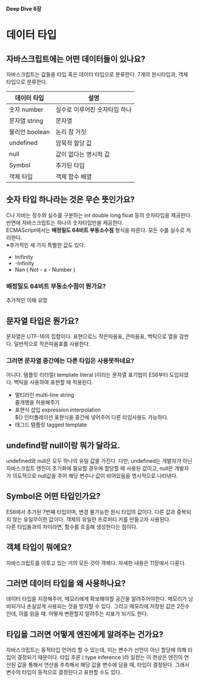 __Deep Dive 6장__

# 데이터 타입

## 자바스크립트에는 어떤 데이터들이 있나요?
자바스크립트는 값들을 타입 혹은 데이터 타입으로 분류한다. 7개의 원시타입과, 객체 타입으로 분류한다. 

|데이터 타입|설명|
|---|---|
|숫자 number| 실수로 이루어진 숫자타입 하나|
|문자열 string| 문자열|
|불리언 boolean| 논리 참 거짓
|undefined| 암묵적 할당 값|
|null|값이 없다는 명시적 값|
|Symbol|추가된 타입|
|객체 타입|객체 함수 배열|

## 숫자 타입 하나라는 것은 무슨 뜻인가요?
C나 자바는 정수와 실수를 구분하는 int double long float 등의 숫자타입을 제공한다. 반면에 자바스크립트는 하나의 숫자타입만을 제공한다.   
ECMAScript에서는 __배정밀도 64비트 부동소수점__ 형식을 따른다. 모든 수를 실수로 처리한다.  
※추가적인 세 가지 특별한 값도 있다.

 - Inifinity
 - -Infinity
 - Nan ( Not - a - Number )

### 배정밀도 64비트 부동소수점이 뭔가요?
추가적인 이해 요망

## 문자열 타입은 뭔가요?
문자열은 UTF-16의 집합이다. 표현으로느 작은따옴표, 큰따옴표, 백틱으로 열을 감싼다. 일반적으로 작은따옴표를 사용한다. 

### 그러면 문자열 중간에는 다른 타입은 사용못하네요?
아니다. 템플릿 리터럴( template literal )이라는 문자열 표기법이 ES6부터 도입되었다. 백틱을 사용하여 표현할 때 적용된다.

- 멀티라인 multi-line string  
    줄개행을 허용해주기
- 표현식 삽입 expression interpolation  
    ${} 인터폴레이션 표현식을 중간에 넣어주어 다른 타입사용도 가능하다.
- 태그드 템플릿 tagged template

## undefind랑 null이랑 뭐가 달라요.
undefined와 null은 모두 하나의 유일 값을 가진다. 다만, undefined는 개발자가 아닌 자바스크립트 엔진이 초기화에 필요할 경우에 할당할 때 사용된 값이고, null은 개발자가 의도적으로 null값을 주어 해당 변수나 값이 비어있음을 명시적으로 나타낸다.

## Symbol은 어떤 타입인가요?
ES6에서 추가된 7번째 타입이며, 변경 불가능한 원시 타입의 값이다. 다른 값과 중복되지 않는 유일무이한 값이다. 객체의 유일한 프로퍼티 키를 만들고자 사용된다.  
다른 타입들과의 차이라면, 함수를 호출해 생성한다는 점이다. 

## 객체 타입이 뭐에요?
자바스크립트를 이루고 있는 거의 모든 것이 객체다. 자세한 내용은 11장에서 다룬다.

## 그러면 데이터 타입을 왜 사용하나요?
데이터 타입을 지정해주어, 메모리에게 확보해야할 공간을 알려주어야한다. 메모리가 낭비되거나 손실있게 사용되는 것을 방지할 수 있다. 그리고 메모리에 저장된 값은 2진수인데, 이를 읽을 때. 어떻게 변환할지 알려주는 지표가 되기도 한다.

## 타입을 그러면 어떻게 엔진에게 알려주는 건가요?
자바스크립트는 동적타입 언어라 할 수 있는데, 이는 변수가 선언이 아닌 할당에 의해 타입이 결정되기 때문이다. 타입 추론 ( type inference )라 일컫는 이 현상은 엔진이 연산된 값을 통해서 연산을 추측해서 해당 값을 변수에 담을 때, 타입이 결정된다. 그래서 변수의 타입이 동적으로 결정된다고 표현할 수도 있다.